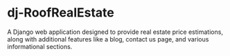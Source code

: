 # dj-RoofRealEstate
A Django web application designed to provide real estate price estimations, along with additional features like a blog, contact us page, and various informational sections.
